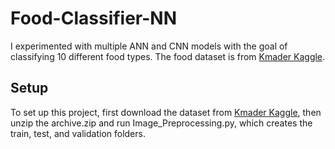 # Food-Classifier-NN
I experimented with multiple ANN and CNN models with the goal of classifying 10 different food types. The food dataset is from [Kmader Kaggle]([https://www.kaggle.com/kmader/food41]).

## Setup
To set up this project, first download the dataset from [Kmader Kaggle]([https://www.kaggle.com/kmader/food41]), then unzip the archive.zip and run Image_Preprocessing.py, which creates the train, test, and validation folders. 
